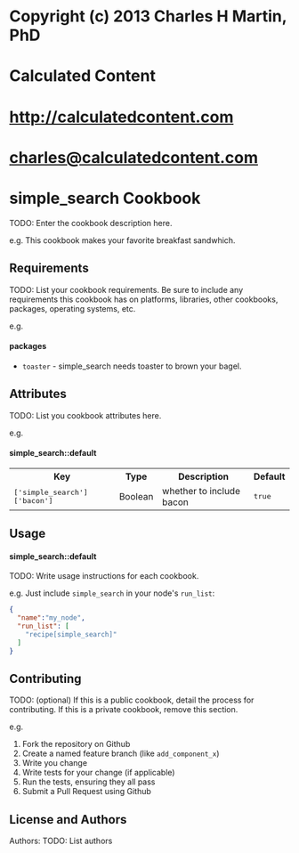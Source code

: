 #
# Copyright (c) 2013 Charles H Martin, PhD
#  
#  Calculated Content 
#  http://calculatedcontent.com
#  charles@calculatedcontent.com
#
simple_search Cookbook
======================
TODO: Enter the cookbook description here.

e.g.
This cookbook makes your favorite breakfast sandwhich.

Requirements
------------
TODO: List your cookbook requirements. Be sure to include any requirements this cookbook has on platforms, libraries, other cookbooks, packages, operating systems, etc.

e.g.
#### packages
- `toaster` - simple_search needs toaster to brown your bagel.

Attributes
----------
TODO: List you cookbook attributes here.

e.g.
#### simple_search::default
<table>
  <tr>
    <th>Key</th>
    <th>Type</th>
    <th>Description</th>
    <th>Default</th>
  </tr>
  <tr>
    <td><tt>['simple_search']['bacon']</tt></td>
    <td>Boolean</td>
    <td>whether to include bacon</td>
    <td><tt>true</tt></td>
  </tr>
</table>

Usage
-----
#### simple_search::default
TODO: Write usage instructions for each cookbook.

e.g.
Just include `simple_search` in your node's `run_list`:

```json
{
  "name":"my_node",
  "run_list": [
    "recipe[simple_search]"
  ]
}
```

Contributing
------------
TODO: (optional) If this is a public cookbook, detail the process for contributing. If this is a private cookbook, remove this section.

e.g.
1. Fork the repository on Github
2. Create a named feature branch (like `add_component_x`)
3. Write you change
4. Write tests for your change (if applicable)
5. Run the tests, ensuring they all pass
6. Submit a Pull Request using Github

License and Authors
-------------------
Authors: TODO: List authors
